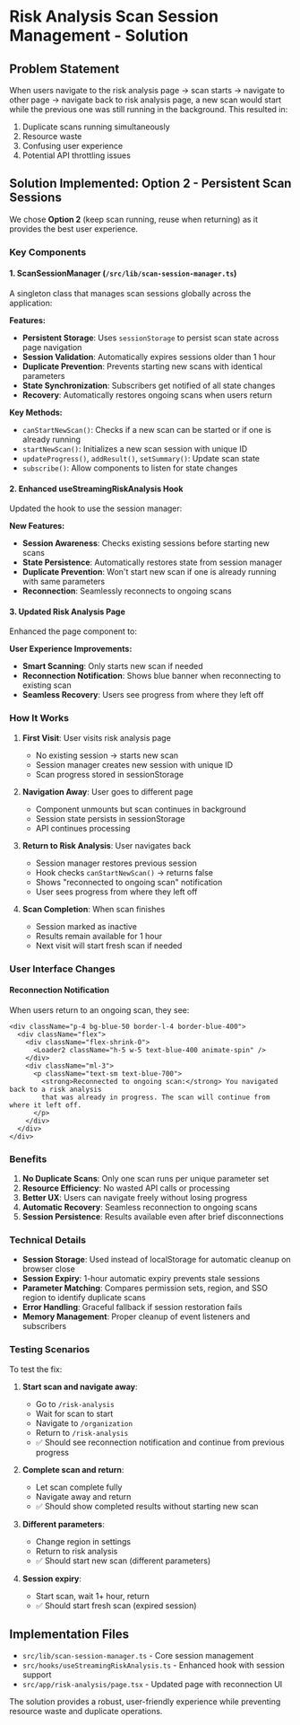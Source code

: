# Risk Analysis Scan Session Management - Solution

## Problem Statement
When users navigate to the risk analysis page → scan starts → navigate to other page → navigate back to risk analysis page, a new scan would start while the previous one was still running in the background. This resulted in:

1. Duplicate scans running simultaneously
2. Resource waste
3. Confusing user experience
4. Potential API throttling issues

## Solution Implemented: Option 2 - Persistent Scan Sessions

We chose **Option 2** (keep scan running, reuse when returning) as it provides the best user experience.

### Key Components

#### 1. ScanSessionManager (`/src/lib/scan-session-manager.ts`)
A singleton class that manages scan sessions globally across the application:

**Features:**
- **Persistent Storage**: Uses `sessionStorage` to persist scan state across page navigation
- **Session Validation**: Automatically expires sessions older than 1 hour
- **Duplicate Prevention**: Prevents starting new scans with identical parameters
- **State Synchronization**: Subscribers get notified of all state changes
- **Recovery**: Automatically restores ongoing scans when users return

**Key Methods:**
- `canStartNewScan()`: Checks if a new scan can be started or if one is already running
- `startNewScan()`: Initializes a new scan session with unique ID
- `updateProgress()`, `addResult()`, `setSummary()`: Update scan state
- `subscribe()`: Allow components to listen for state changes

#### 2. Enhanced useStreamingRiskAnalysis Hook
Updated the hook to use the session manager:

**New Features:**
- **Session Awareness**: Checks existing sessions before starting new scans
- **State Persistence**: Automatically restores state from session manager
- **Duplicate Prevention**: Won't start new scan if one is already running with same parameters
- **Reconnection**: Seamlessly reconnects to ongoing scans

#### 3. Updated Risk Analysis Page
Enhanced the page component to:

**User Experience Improvements:**
- **Smart Scanning**: Only starts new scan if needed
- **Reconnection Notification**: Shows blue banner when reconnecting to existing scan
- **Seamless Recovery**: Users see progress from where they left off

### How It Works

1. **First Visit**: User visits risk analysis page
   - No existing session → starts new scan
   - Session manager creates new session with unique ID
   - Scan progress stored in sessionStorage

2. **Navigation Away**: User goes to different page
   - Component unmounts but scan continues in background
   - Session state persists in sessionStorage
   - API continues processing

3. **Return to Risk Analysis**: User navigates back
   - Session manager restores previous session
   - Hook checks `canStartNewScan()` → returns false
   - Shows "reconnected to ongoing scan" notification
   - User sees progress from where they left off

4. **Scan Completion**: When scan finishes
   - Session marked as inactive
   - Results remain available for 1 hour
   - Next visit will start fresh scan if needed

### User Interface Changes

#### Reconnection Notification
When users return to an ongoing scan, they see:

```tsx
<div className="p-4 bg-blue-50 border-l-4 border-blue-400">
  <div className="flex">
    <div className="flex-shrink-0">
      <Loader2 className="h-5 w-5 text-blue-400 animate-spin" />
    </div>
    <div className="ml-3">
      <p className="text-sm text-blue-700">
        <strong>Reconnected to ongoing scan:</strong> You navigated back to a risk analysis 
        that was already in progress. The scan will continue from where it left off.
      </p>
    </div>
  </div>
</div>
```

### Benefits

1. **No Duplicate Scans**: Only one scan runs per unique parameter set
2. **Resource Efficiency**: No wasted API calls or processing
3. **Better UX**: Users can navigate freely without losing progress
4. **Automatic Recovery**: Seamless reconnection to ongoing scans
5. **Session Persistence**: Results available even after brief disconnections

### Technical Details

- **Session Storage**: Used instead of localStorage for automatic cleanup on browser close
- **Session Expiry**: 1-hour automatic expiry prevents stale sessions
- **Parameter Matching**: Compares permission sets, region, and SSO region to identify duplicate scans
- **Error Handling**: Graceful fallback if session restoration fails
- **Memory Management**: Proper cleanup of event listeners and subscribers

### Testing Scenarios

To test the fix:

1. **Start scan and navigate away**:
   - Go to `/risk-analysis`
   - Wait for scan to start
   - Navigate to `/organization`
   - Return to `/risk-analysis`
   - ✅ Should see reconnection notification and continue from previous progress

2. **Complete scan and return**:
   - Let scan complete fully
   - Navigate away and return
   - ✅ Should show completed results without starting new scan

3. **Different parameters**:
   - Change region in settings
   - Return to risk analysis
   - ✅ Should start new scan (different parameters)

4. **Session expiry**:
   - Start scan, wait 1+ hour, return
   - ✅ Should start fresh scan (expired session)

## Implementation Files

- `src/lib/scan-session-manager.ts` - Core session management
- `src/hooks/useStreamingRiskAnalysis.ts` - Enhanced hook with session support  
- `src/app/risk-analysis/page.tsx` - Updated page with reconnection UI

The solution provides a robust, user-friendly experience while preventing resource waste and duplicate operations.
